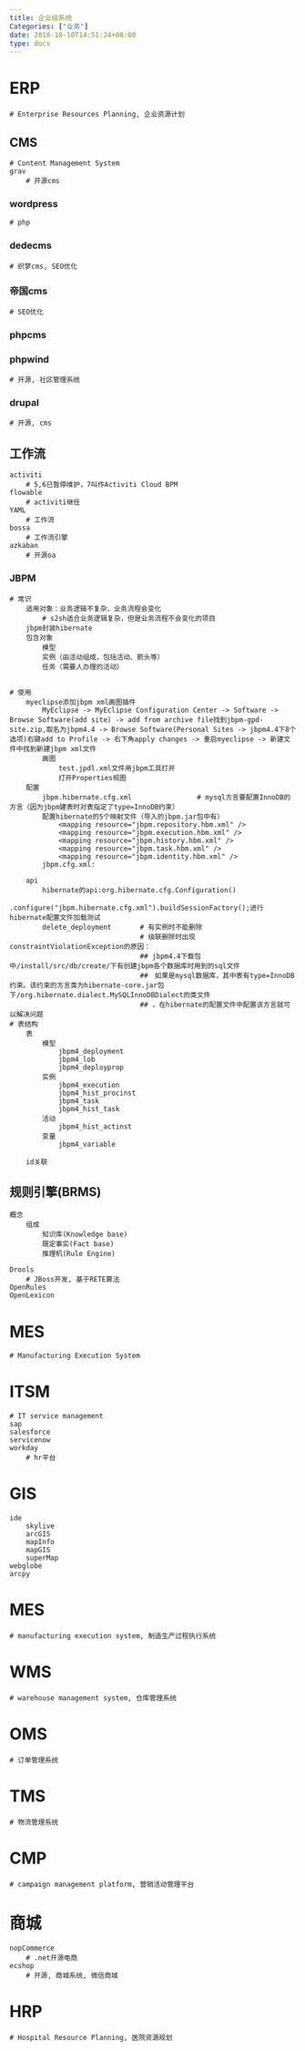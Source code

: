 ```yaml
---
title: 企业级系统
Categories: ["业务"]
date: 2018-10-10T14:51:24+08:00
type: docs
---
```


# ERP
    # Enterprise Resources Planning, 企业资源计划
## CMS
    # Content Management System
    grav
        # 开源cms
### wordpress
    # php
### dedecms
    # 织梦cms, SEO优化
### 帝国cms
    # SEO优化
### phpcms
### phpwind
    # 开源, 社区管理系统
### drupal
    # 开源, cms
## 工作流
    activiti
        # 5,6已暂停维护，7叫作Activiti Cloud BPM
    flowable
        # activiti继任
    YAML
        # 工作流
    bossa
        # 工作流引擎
    azkaban
        # 开源oa
### JBPM
    # 常识
        适用对象：业务逻辑不复杂，业务流程会变化
            # s2sh适合业务逻辑复杂，但是业务流程不会变化的项目
        jbpm封装hibernate
        包含对象
            模型
            实例（由活动组成，包括活动、箭头等）
            任务（需要人办理的活动）


    # 使用
        myeclipse添加jbpm xml画图插件
            MyEclipse -> MyEclipse Configuration Center -> Software -> Browse Software(add site) -> add from archive file找到jbpm-gpd-site.zip,取名为jbpm4.4 -> Browse Software(Personal Sites -> jbpm4.4下8个选项)右键add to Profile -> 右下角apply changes -> 重启myeclipse -> 新建文件中找到新建jbpm xml文件
            画图
                test.jpdl.xml文件用jbpm工具打开
                打开Properties视图
        配置
            jbpm.hibernate.cfg.xml                # mysql方言要配置InnoDB的方言（因为jbpm建表时对表指定了type=InnoDB约束）
            配置hibernate的5个映射文件（导入的jbpm.jar包中有）
                <mapping resource="jbpm.repository.hbm.xml" />
                <mapping resource="jbpm.execution.hbm.xml" />
                <mapping resource="jbpm.history.hbm.xml" />
                <mapping resource="jbpm.task.hbm.xml" />
                <mapping resource="jbpm.identity.hbm.xml" />
            jbpm.cfg.xml:

        api
            hibernate的api:org.hibernate.cfg.Configuration()
                .configure("jbpm.hibernate.cfg.xml").buildSessionFactory();进行hibernate配置文件加载测试
            delete_deployment       # 有实例时不能删除
                                    # 级联删除时出现constraintViolationException的原因：
                                    ## jbpm4.4下载包中/install/src/db/create/下有创建jbpm各个数据库时用到的sql文件
                                    ##　如果是mysql数据库，其中表有type=InnoDB约束。该约束的方言类为hibernate-core.jar包下/org.hibernate.dialect.MySQLInnoDBDialect的类文件
                                    ## ，在hibernate的配置文件中配置该方言就可以解决问题
    # 表结构
        表
            模型
                jbpm4_deployment
                jbpm4_lob
                jbpm4_deployprop
            实例
                jbpm4_execution
                jbpm4_hist_procinst
                jbpm4_task
                jbpm4_hist_task
            活动
                jbpm4_hist_actinst
            变量
                jbpm4_variable

        id关联
## 规则引擎(BRMS)
    概念
        组成
            知识库(Knowledge base)
            既定事实(Fact base)
            推理机(Rule Engine)

    Drools
        # JBoss开发, 基于RETE算法
    OpenRules
    OpenLexicon
# MES
    # Manufacturing Execution System
# ITSM
    # IT service management
    sap
    salesforce
    servicenow
    workday
        # hr平台
# GIS
    ide
        skylive
        arcGIS
        mapInfo
        mapGIS
        superMap
    webglobe
    arcpy
# MES
    # manufacturing execution system, 制造生产过程执行系统
# WMS
    # warehouse management system, 仓库管理系统
# OMS
    # 订单管理系统
# TMS
    # 物流管理系统
# CMP
    # campaign management platform, 营销活动管理平台
# 商城
    nopCommerce
        # .net开源电商
    ecshop
        # 开源, 商城系统, 微信商城
# HRP
    # Hospital Resource Planning, 医院资源规划